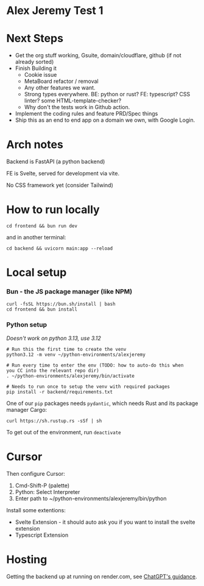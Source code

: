 # Alex Jeremy Test 1

# Next Steps
* Get the org stuff working, Gsuite, domain/cloudflare, github (if not already sorted)
* Finish Building it
    * Cookie issue
    * MetaBoard refactor / removal
    * Any other features we want.
    * Strong types everywhere. BE: python or rust? FE: typescript? CSS linter? some HTML-template-checker?
    * Why don't the tests work in Github action.
* Implement the coding rules and feature PRD/Spec things
* Ship this as an end to end app on a domain we own, with Google Login.


# Arch notes
Backend is FastAPI (a python backend)

FE is Svelte, served for development via vite.

No CSS framework yet (consider Tailwind)


# How to run locally
```
cd frontend && bun run dev
```
and in another terminal:
```
cd backend && uvicorn main:app --reload
```

# Local setup
### Bun - the JS package manager (like NPM)
```
curl -fsSL https://bun.sh/install | bash
cd frontend && bun install
```

### Python setup
*Doesn't work on python 3.13, use 3.12*

```
# Run this the first time to create the venv
python3.12 -m venv ~/python-environments/alexjeremy

# Run every time to enter the env (TODO: how to auto-do this when
you CC into the relevant repo dir)
. ~/python-environments/alexjeremy/bin/activate

# Needs to run once to setup the venv with required packages
pip install -r backend/requirements.txt

```

One of our `pip` packages needs `pydantic`, which needs Rust and its package manager Cargo:
```
curl https://sh.rustup.rs -sSf | sh
```

To get out of the environment, run `deactivate`


# Cursor
Then configure Cursor:

1. Cmd-Shift-P (palette)
1. Python: Select Interpreter
1. Enter path to ~/python-environments/alexjeremy/bin/python


Install some extentions:

*  Svelte Extension - it should auto ask you if you want to install the svelte extension
*  Typescript Extension

# Hosting
Getting the backend up at running on render.com, see [ChatGPT's guidance](https://chatgpt.com/share/67c74b42-e3b8-8000-8577-ac6f27b02043).

